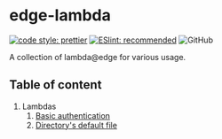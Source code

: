 # edge-lambda
[![code style: prettier](https://img.shields.io/badge/code_style-prettier-ff69b4.svg?style=flat-square)](https://github.com/prettier/prettier)
[![ESlint: recommended](https://img.shields.io/badge/ESlint-recommended-blue?logo=eslint&style=flat-square)](https://github.com/eslint/eslint)
![GitHub](https://img.shields.io/github/license/fthouraud/edge-lambda?style=flat-square)

A collection of lambda@edge for various usage.

## Table of content

1. Lambdas
    1. [Basic authentication](./lambdas/basic-authentication/README.md)
    1. [Directory's default file](./lambdas/directory-default-file/README.md)
